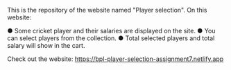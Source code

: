 This is the repository of the website named "Player selection". On this website:

● Some cricket player and their salaries are displayed on the site.
● You can select players from the collection.
● Total selected players and total salary will show in the cart.

Check out the website: https://bpl-player-selection-assignment7.netlify.app
